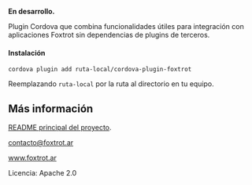 **En desarrollo.**

Plugin Cordova que combina funcionalidades útiles para integración con aplicaciones Foxtrot sin dependencias de plugins de terceros.

#### Instalación

    cordova plugin add ruta-local/cordova-plugin-foxtrot

Reemplazando `ruta-local` por la ruta al directorio en tu equipo.

## Más información

[README principal del proyecto](../README.md).

contacto@foxtrot.ar

www.foxtrot.ar

Licencia: Apache 2.0
